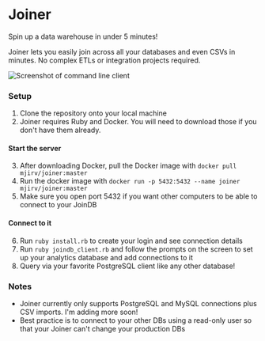 # Joiner
Spin up a data warehouse in under 5 minutes!

Joiner lets you easily join across all your databases and even CSVs in minutes. No complex ETLs or integration projects required.

![Screenshot of command line client](https://i.imgur.com/HyaJ6VG.png)

### Setup
1. Clone the repository onto your local machine
2. Joiner requires Ruby and Docker. You will need to download those if you don't have them already.
#### Start the server
3. After downloading Docker, pull the Docker image with `docker pull mjirv/joiner:master`
4. Run the docker image with `docker run -p 5432:5432 --name joiner mjirv/joiner:master`
5. Make sure you open port 5432 if you want other computers to be able to connect to your JoinDB
#### Connect to it
6. Run `ruby install.rb` to create your login and see connection details
7. Run `ruby joindb_client.rb` and follow the prompts on the screen to set up your analytics database and add connections to it
8. Query via your favorite PostgreSQL client like any other database!

### Notes
- Joiner currently only supports PostgreSQL and MySQL connections plus CSV imports. I'm adding more soon!
- Best practice is to connect to your other DBs using a read-only user so that your Joiner can't change your production DBs
